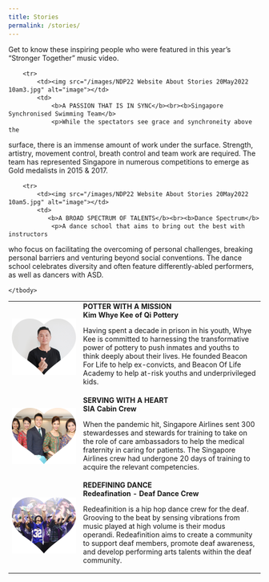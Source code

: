 ```yaml
---
title: Stories
permalink: /stories/
---
```

Get to know these inspiring people who were featured in this year’s “Stronger Together” music video.

<table>
    <tbody>
        <tr>
            <td><img src="/images/NDP22 Website 17May20228.jpg" alt="image"></td>
            <td>
                <b>POTTER WITH A MISSION</b><br><b>Kim Whye Kee of Qi Pottery</b>
                <p>Having spent a decade in prison in his youth, Whye Kee is 
committed to harnessing the transformative power of pottery to 
push inmates and youths to think deeply about their lives. He 
founded Beacon For Life to help ex-convicts, and Beacon Of Life 
Academy to help at-risk youths and underprivileged kids.</p>
            </td>
        </tr>
        <tr>
            <td><img src="/images/NDP22 Website About Stories 20May2022 10am2.jpg" alt="image"></td>
            <td>
                <b>SERVING WITH A HEART</b><br><b>SIA Cabin Crew</b>
                <p>When the pandemic hit, Singapore Airlines sent 300 stewardesses 
and stewards for training to take on the role of care ambassadors 
to help the medical fraternity in caring for patients. The Singapore 
Airlines crew had undergone 20 days of training to acquire the 
relevant competencies.</p>
            </td>
        </tr>

        <tr>
            <td><img src="/images/NDP22 Website About Stories 20May2022 10am3.jpg" alt="image"></td>
            <td>
                <b>A PASSION THAT IS IN SYNC</b><br><b>Singapore Synchronised Swimming Team</b>
                <p>While the spectators see grace and synchroneity above the 
surface, there is an immense amount of work under the surface. 
Strength, artistry, movement control, breath control and team work 
are required. The team has represented Singapore in numerous 
competitions to emerge as Gold medalists in 2015 & 2017. </p>
            </td>
        </tr>
			        <tr>
            <td><img src="/images/NDP22 Website About Stories 20May2022 10am4.jpg" alt="image"></td>
            <td>
                <b>REDEFINING DANCE</b><br><b>Redeafination - Deaf Dance Crew</b>
                <p>Redeafinition is a hip hop dance crew for the deaf. Grooving to 
the beat by sensing vibrations from music played at high volume 
is their modus operandi. Redeafinition aims to create a community 
to support deaf members, promote deaf awareness, and develop 
performing arts talents within the deaf community.</p>
            </td>
        </tr>
			
        <tr>
            <td><img src="/images/NDP22 Website About Stories 20May2022 10am5.jpg" alt="image"></td>
            <td>
               <b>A BROAD SPECTRUM OF TALENTS</b><br><b>Dance Spectrum</b>
                <p>A dance school that aims to bring out the best with instructors 
who focus on facilitating the overcoming of personal challenges, 
breaking personal barriers and venturing beyond social 
conventions. The dance school celebrates diversity and often 
feature differently-abled performers, as well as dancers with ASD.</p>
            </td>
        </tr>
      
        
    </tbody>
</table>